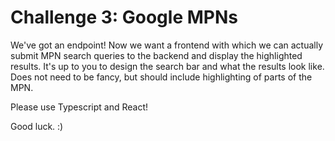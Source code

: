 # Challenge 3: Google MPNs

We've got an endpoint! Now we want a frontend with which we can actually submit MPN search queries to the backend and display the highlighted results. 
It's up to you to design the search bar and what the results look like. Does not need to be fancy, but should include highlighting of parts of the MPN.

Please use Typescript and React!

Good luck. :) 